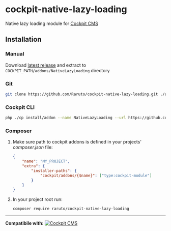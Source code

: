 # cockpit-native-lazy-loading

Native lazy loading module for [Cockpit CMS](http://getcockpit.com/)

## Installation

### Manual

Download [latest release](https://github.com/Raruto/cockpit-native-lazy-loading) and extract to `COCKPIT_PATH/addons/NativeLazyLoading` directory

### Git

```sh
git clone https://github.com/Raruto/cockpit-native-lazy-loading.git ./addons/NativeLazyLoading
```

### Cockpit CLI

```sh
php ./cp install/addon --name NativeLazyLoading --url https://github.com/Raruto/cockpit-native-lazy-loading.git
```

### Composer

1. Make sure path to cockpit addons is defined in your projects' _composer.json_ file:

   ```json
   {
       "name": "MY_PROJECT",
       "extra": {
           "installer-paths": {
               "cockpit/addons/{$name}": ["type:cockpit-module"]
           }
       }
   }
   ```

2. In your project root run:

   ```sh
   composer require raruto/cockpit-native-lazy-loading
   ```

---

**Compatibile with:** [![Cockpit CMS](https://img.shields.io/badge/cockpit-0.11.2-1EB300.svg?style=flat)](https://github.com/agentejo/cockpit)
